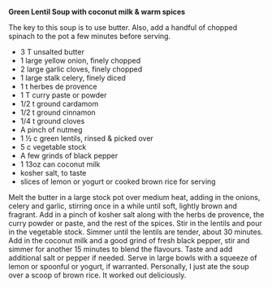 **Green Lentil Soup with coconut milk & warm spices**

The key to this soup is to use butter. Also, add a handful of chopped spinach  to the pot a few minutes before serving.

- 3 T unsalted butter
- 1 large yellow onion, finely chopped
- 2 large garlic cloves, finely chopped
- 1 large stalk celery, finely diced
- 1 t herbes de provence
- 1 T curry paste or powder
- 1/2 t ground cardamom
- 1/2 t ground cinnamon
- 1/4 t ground cloves
- A pinch of nutmeg
- 1 ½ c green lentils, rinsed & picked over
- 5 c vegetable stock
- A few grinds of black pepper
- 1 13oz can coconut milk
- kosher salt, to taste
- slices of lemon or yogurt or cooked brown rice for serving

Melt the butter in a large stock pot over medium heat, adding in the onions, celery and garlic, stirring once in a while until soft, lightly brown and fragrant. Add in a pinch of kosher salt along with the herbs de provence, the curry powder or paste, and the rest of the spices. Stir in the lentils and pour in the vegetable stock. Simmer until the lentils are tender, about 30 minutes. Add in the coconut milk and a good grind of fresh black pepper, stir and simmer for another 15 minutes to blend the flavours. Taste and add additional salt or pepper if needed. Serve in large bowls with a squeeze of lemon or spoonful or yogurt, if warranted. Personally, I just ate the soup over a scoop of brown rice. It worked out deliciously.
